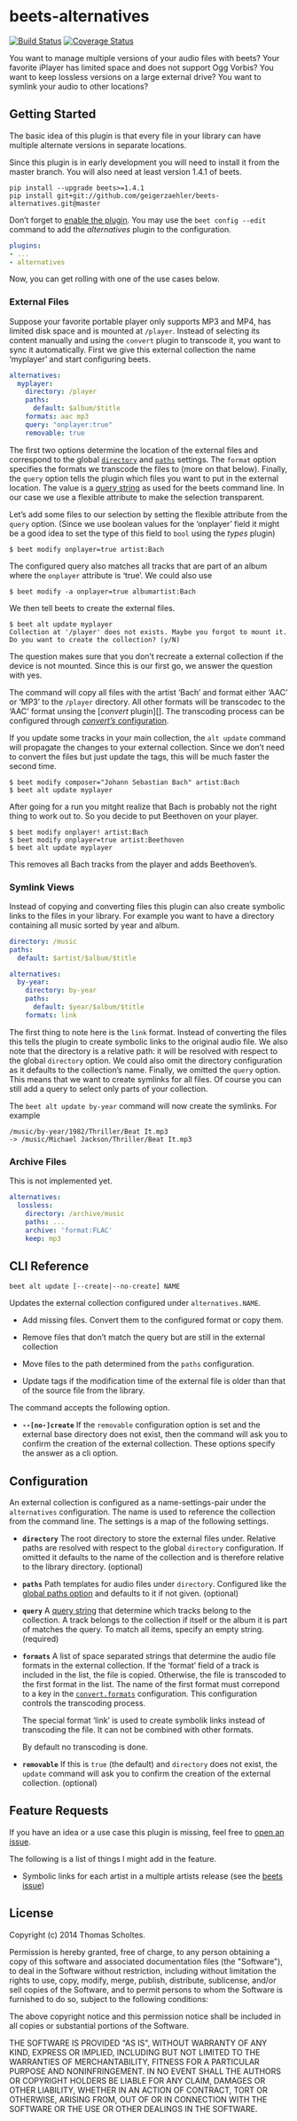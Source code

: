 beets-alternatives
==================

[![Build Status](https://travis-ci.org/geigerzaehler/beets-alternatives.svg?branch=master)](https://travis-ci.org/geigerzaehler/beets-alternatives)
[![Coverage Status](https://coveralls.io/repos/geigerzaehler/beets-alternatives/badge.png?branch=master)](https://coveralls.io/r/geigerzaehler/beets-alternatives?branch=master)

You want to manage multiple versions of your audio files with beets?
Your favorite iPlayer has limited space and does not support Ogg Vorbis? You
want to keep lossless versions on a large external drive? You want to
symlink your audio to other locations?

Getting Started
---------------

The basic idea of this plugin is that every file in your library can
have multiple alternate versions in separate locations.

Since this plugin is in early development you will need to install it from the
master branch. You will also need at least version 1.4.1 of beets.

```
pip install --upgrade beets>=1.4.1
pip install git+git://github.com/geigerzaehler/beets-alternatives.git@master
```

Don’t forget to [enable the plugin][using plugins]. You may use the
`beet config --edit` command to add the *alternatives* plugin to the
configuration.

```yaml
plugins:
- ...
- alternatives
```

Now, you can get rolling with one of the use cases below.

### External Files

Suppose your favorite portable player only supports MP3 and MP4, has
limited disk space and is mounted at `/player`. Instead of selecting
its content manually and using the `convert` plugin to transcode it, you
want to sync it automatically. First we give this external collection
the name ‘myplayer’ and start configuring beets.

```yaml
alternatives:
  myplayer:
    directory: /player
    paths:
      default: $album/$title
    formats: aac mp3
    query: "onplayer:true"
    removable: true
```

The first two options determine the location of the external files and
correspond to the global [`directory`][config-directory] and
[`paths`][config-paths] settings.  The `format` option specifies the
formats we transcode the files to (more on that below).  Finally, the
`query` option tells the plugin which files you want to put in the
external location. The value is a [query string][] as used for the
beets command line. In our case we use a flexible attribute to make the
selection transparent.

Let’s add some files to our selection by setting the flexible attribute
from the `query` option. (Since we use boolean values for the
‘onplayer’ field it might be a good idea to set the type of this field
to `bool` using the *types* plugin)

```
$ beet modify onplayer=true artist:Bach
```

The configured query also matches all tracks that are part of an album
where the `onplayer` attribute is ‘true’. We could also use

```
$ beet modify -a onplayer=true albumartist:Bach
```

We then tell beets to create the external files.

```
$ beet alt update myplayer
Collection at '/player' does not exists. Maybe you forgot to mount it.
Do you want to create the collection? (y/N)
```

The question makes sure that you don’t recreate a external collection
if the device is not mounted. Since this is our first go, we answer the
question with yes.

The command will copy all files with the artist ‘Bach’ and format
either ‘AAC’ or ‘MP3’ to the `/player` directory. All other formats
will be transcodec to the ‘AAC’ format unsing the [*convert* plugin][].
The transcoding process can be configured through [*convert’s*
configuration][convert config].

If you update some tracks in your main collection, the `alt update`
command will propagate the changes to your external collection.  Since
we don’t need to convert the files but just update the tags, this will
be much faster the second time.

```
$ beet modify composer="Johann Sebastian Bach" artist:Bach
$ beet alt update myplayer
```

After going for a run you mitght realize that Bach is probably not the
right thing to work out to. So you decide to put Beethoven on your
player.

```
$ beet modify onplayer! artist:Bach
$ beet modify onplayer=true artist:Beethoven
$ beet alt update myplayer
```

This removes all Bach tracks from the player and adds Beethoven’s.

### Symlink Views

Instead of copying and converting files this plugin can also create
symbolic links to the files in your library. For example you want to
have a directory containing all music sorted by year and album.

```yaml
directory: /music
paths:
  default: $artist/$album/$title

alternatives:
  by-year:
    directory: by-year
    paths:
      default: $year/$album/$title
    formats: link
```

The first thing to note here is the `link` format. Instead of
converting the files this tells the plugin to create symbolic links to
the original audio file.  We also note that the directory is a relative
path: it will be resolved with respect to the global `directory`
option. We could also omit the directory configuration as it defaults
to the collection’s name. Finally, we omitted the `query` option. This
means that we want to create symlinks for all files. Of course you can
still add a query to select only parts of your collection.

The `beet alt update by-year` command will now create the symlinks. For
example

```
/music/by-year/1982/Thriller/Beat It.mp3
-> /music/Michael Jackson/Thriller/Beat It.mp3
```


### Archive Files

This is not implemented yet.

```yaml
alternatives:
  lossless:
    directory: /archive/music
    paths: ...
    archive: 'format:FLAC'
    keep: mp3
```


CLI Reference
-------------

```
beet alt update [--create|--no-create] NAME
```

Updates the external collection configured under `alternatives.NAME`.

* Add missing files. Convert them to the configured format or copy
  them.

* Remove files that don’t match the query but are still in the
  external collection

* Move files to the path determined from the `paths` configuration.

* Update tags if the modification time of the external file is older
  than that of the source file from the library.

The command accepts the following option.

* **`--[no-]create`** If the `removable` configuration option
  is set and the external base directory does not exist, then the
  command will ask you to confirm the creation of the external
  collection. These options specify the answer as a cli option.

Configuration
-------------

An external collection is configured as a name-settings-pair under the
`alternatives` configuration. The name is used to reference the
collection from the command line. The settings is a map of the
following settings.

* **`directory`** The root directory to store the external files under.
  Relative paths are resolved with respect to the global `directory`
  configuration. If omitted it defaults to the name of the collection
  and is therefore relative to the library directory. (optional)

* **`paths`** Path templates for audio files under `directory`. Configured
  like the [global paths option][config-paths] and defaults to it if
  not given. (optional)

* **`query`** A [query string][] that determine which tracks belong to the
  collection. A track belongs to the collection if itself or the album
  it is part of matches the query. To match all items, specify an empty
  string. (required)

* **`formats`** A list of space separated strings that determine the
  audio file formats in the external collection. If the ‘format’ field
  of a track is included in the list, the file is copied. Otherwise,
  the file is transcoded to the first format in the list. The name of
  the first format must correpond to a key in the
  [`convert.formats`][convert plugin] configuration. This configuration
  controls the transcoding process.

  The special format ‘link’ is used to create symbolik links instead of
  transcoding the file. It can not be combined with other formats.

  By default no transcoding is done.

* **`removable`** If this is `true` (the default) and `directory` does
  not exist, the `update` command will ask you to confirm the creation
  of the external collection. (optional)


Feature Requests
----------------

If you have an idea or a use case this plugin is missing, feel free to
[open an issue](https://github.com/geigerzaehler/beets-alternatives/issues/new).

The following is a list of things I might add in the feature.

* Symbolic links for each artist in a multiple artists release (see the
  [beets issue][beets-issue-split-symlinks])


License
-------

Copyright (c) 2014 Thomas Scholtes.

Permission is hereby granted, free of charge, to any person obtaining a
copy of this software and associated documentation files (the "Software"), to
deal in the Software without restriction, including without limitation the
rights to use, copy, modify, merge, publish, distribute, sublicense, and/or
sell copies of the Software, and to permit persons to whom the Software is
furnished to do so, subject to the following conditions:

The above copyright notice and this permission notice shall be included in
all copies or substantial portions of the Software.

THE SOFTWARE IS PROVIDED "AS IS", WITHOUT WARRANTY OF ANY KIND, EXPRESS OR
IMPLIED, INCLUDING BUT NOT LIMITED TO THE WARRANTIES OF MERCHANTABILITY,
FITNESS FOR A PARTICULAR PURPOSE AND NONINFRINGEMENT. IN NO EVENT SHALL THE
AUTHORS OR COPYRIGHT HOLDERS BE LIABLE FOR ANY CLAIM, DAMAGES OR OTHER
LIABILITY, WHETHER IN AN ACTION OF CONTRACT, TORT OR OTHERWISE, ARISING FROM,
OUT OF OR IN CONNECTION WITH THE SOFTWARE OR THE USE OR OTHER DEALINGS IN THE
SOFTWARE.


[beets-issue-split-symlinks]: https://github.com/sampsyo/beets/issues/153
[config-directory]: http://beets.readthedocs.org/en/latest/reference/config.html#directory
[config-paths]: http://beets.readthedocs.org/en/latest/reference/config.html#path-format-configuration
[convert config]: http://beets.readthedocs.org/en/latest/plugins/convert.html#configuring-the-transcoding-command
[convert plugin]: http://beets.readthedocs.org/en/latest/plugins/convert.html
[query string]: http://beets.readthedocs.org/en/latest/reference/query.html
[using plugins]: http://beets.readthedocs.org/en/latest/plugins/index.html#using-plugins
